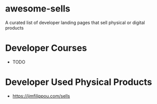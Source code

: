 # awesome-sells
A curated list of developer landing pages that sell physical or digital products

# Developer Courses

- TODO

# Developer Used Physical Products

- https://jimfilippou.com/sells

